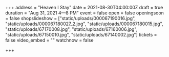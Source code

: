 +++
address = "Heaven I Stay"
date = 2021-08-30T04:00:00Z
draft = true
duration = "Aug 31, 2021 4—8 PM"
event = false
open = false
openingsoon = false
shopslideshow = ["static/uploads/000067190016.jpg", "static/uploads/000067180027_2.jpg", "static/uploads/000067180015.jpg", "static/uploads/67170008.jpg", "static/uploads/67160006.jpg", "static/uploads/67150010.jpg", "static/uploads/67140002.jpg"]
tickets = false
video_embed = ""
watchnow = false

+++
